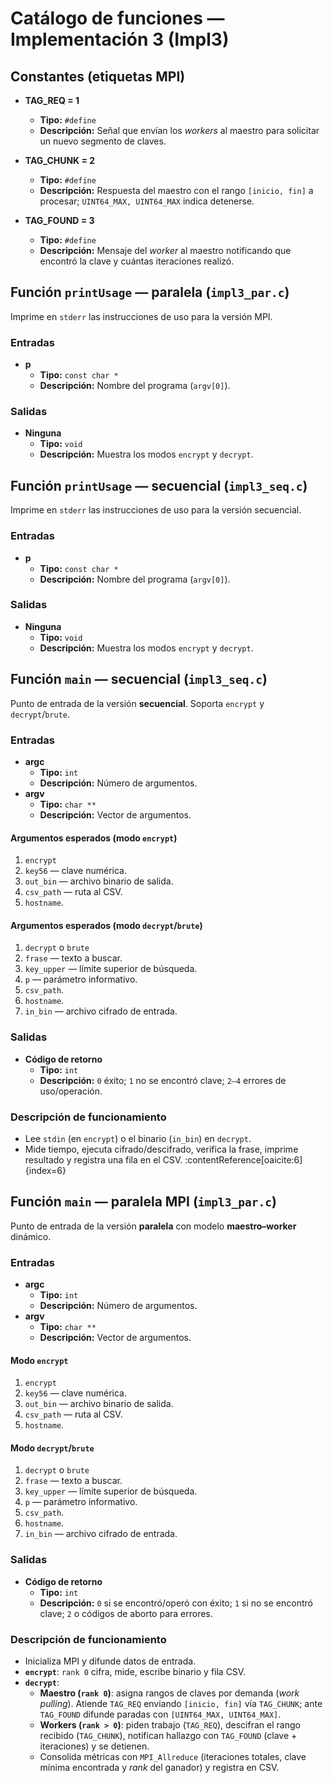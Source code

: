 # Catálogo de funciones — Implementación 3 (Impl3)

## Constantes (etiquetas MPI)

- **TAG_REQ = 1**
  - **Tipo:** `#define`  
  - **Descripción:** Señal que envían los *workers* al maestro para solicitar un nuevo segmento de claves.

- **TAG_CHUNK = 2**
  - **Tipo:** `#define`  
  - **Descripción:** Respuesta del maestro con el rango `[inicio, fin]` a procesar; `UINT64_MAX, UINT64_MAX` indica detenerse.

- **TAG_FOUND = 3**
  - **Tipo:** `#define`  
  - **Descripción:** Mensaje del *worker* al maestro notificando que encontró la clave y cuántas iteraciones realizó.

## Función `printUsage` — **paralela** (`impl3_par.c`)

Imprime en `stderr` las instrucciones de uso para la versión MPI.

### Entradas

- **p**
  - **Tipo:** `const char *`
  - **Descripción:** Nombre del programa (`argv[0]`).

### Salidas

- **Ninguna**
  - **Tipo:** `void`
  - **Descripción:** Muestra los modos `encrypt` y `decrypt`.

## Función `printUsage` — **secuencial** (`impl3_seq.c`)

Imprime en `stderr` las instrucciones de uso para la versión secuencial.

### Entradas

- **p**
  - **Tipo:** `const char *`
  - **Descripción:** Nombre del programa (`argv[0]`).

### Salidas

- **Ninguna**
  - **Tipo:** `void`
  - **Descripción:** Muestra los modos `encrypt` y `decrypt`.

## Función `main` — **secuencial** (`impl3_seq.c`)

Punto de entrada de la versión **secuencial**. Soporta `encrypt` y `decrypt`/`brute`.

### Entradas

- **argc**
  - **Tipo:** `int`
  - **Descripción:** Número de argumentos.
- **argv**
  - **Tipo:** `char **`
  - **Descripción:** Vector de argumentos.

#### Argumentos esperados (modo `encrypt`)

1. `encrypt`  
2. `key56` — clave numérica.  
3. `out_bin` — archivo binario de salida.  
4. `csv_path` — ruta al CSV.  
5. `hostname`.

#### Argumentos esperados (modo `decrypt`/`brute`)

1. `decrypt` o `brute`  
2. `frase` — texto a buscar.  
3. `key_upper` — límite superior de búsqueda.  
4. `p` — parámetro informativo.  
5. `csv_path`.  
6. `hostname`.  
7. `in_bin` — archivo cifrado de entrada.

### Salidas

- **Código de retorno**
  - **Tipo:** `int`
  - **Descripción:** `0` éxito; `1` no se encontró clave; `2–4` errores de uso/operación.

### Descripción de funcionamiento

- Lee `stdin` (en `encrypt`) o el binario (`in_bin`) en `decrypt`.  
- Mide tiempo, ejecuta cifrado/descifrado, verifica la frase, imprime resultado y registra una fila en el CSV. :contentReference[oaicite:6]{index=6}

## Función `main` — **paralela MPI** (`impl3_par.c`)

Punto de entrada de la versión **paralela** con modelo **maestro–worker** dinámico.

### Entradas

- **argc**
  - **Tipo:** `int`
  - **Descripción:** Número de argumentos.
- **argv**
  - **Tipo:** `char **`
  - **Descripción:** Vector de argumentos.

#### Modo `encrypt`

1. `encrypt`  
2. `key56` — clave numérica.  
3. `out_bin` — archivo binario de salida.  
4. `csv_path` — ruta al CSV.  
5. `hostname`.

#### Modo `decrypt`/`brute`

1. `decrypt` o `brute`  
2. `frase` — texto a buscar.  
3. `key_upper` — límite superior de búsqueda.  
4. `p` — parámetro informativo.  
5. `csv_path`.  
6. `hostname`.  
7. `in_bin` — archivo cifrado de entrada.

### Salidas

- **Código de retorno**
  - **Tipo:** `int`
  - **Descripción:** `0` si se encontró/operó con éxito; `1` si no se encontró clave; `2` o códigos de aborto para errores.

### Descripción de funcionamiento

- Inicializa MPI y difunde datos de entrada.  
- **`encrypt`**: `rank 0` cifra, mide, escribe binario y fila CSV.
- **`decrypt`**:
  - **Maestro (`rank 0`)**: asigna rangos de claves por demanda (*work pulling*). Atiende `TAG_REQ` enviando `[inicio, fin]` vía `TAG_CHUNK`; ante `TAG_FOUND` difunde paradas con `[UINT64_MAX, UINT64_MAX]`.
  - **Workers (`rank > 0`)**: piden trabajo (`TAG_REQ`), descifran el rango recibido (`TAG_CHUNK`), notifican hallazgo con `TAG_FOUND` (clave + iteraciones) y se detienen.
  - Consolida métricas con `MPI_Allreduce` (iteraciones totales, clave mínima encontrada y *rank* del ganador) y registra en CSV.
